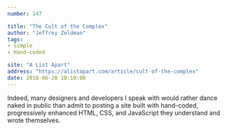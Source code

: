 ```yaml
---
number: 147

title: "The Cult of the Complex"
author: "Jeffrey Zeldman"
tags:
- Simple
- Hand-coded

site: "A List Apart"
address: "https://alistapart.com/article/cult-of-the-complex"
date: 2018-06-20 10:10:00
---
```


Indeed, many designers and developers I speak with would rather dance naked in public than admit to posting a site built with hand-coded, progressively enhanced HTML, CSS, and JavaScript they understand and wrote themselves.

